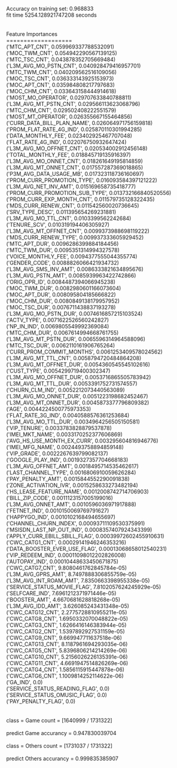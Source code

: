 Accuracy on training set: 0.968833<br>fit time 5254.128921747208 seconds<br><br><br>Feature Importances<br>===================<br>('MTC_APT_CNT', 0.059969337788532091)<br>('MOC_TWM_CNT', 0.054942290567139125)<br>('MTC_TSC_CNT', 0.043878352705669484)<br>('L3M_AVG_MO_PSTN_CNT', 0.040928479416957701)<br>('MTC_TWM_CNT', 0.040209562516109056)<br>('MOC_TSC_CNT', 0.036333143925153973)<br>('MOC_APT_CNT', 0.035984808217797683)<br>('MOC_CHM_CNT', 0.033643158444914618)<br>('MOST_MO_OPERATOR', 0.029707633840788811)<br>('L3M_AVG_MT_PSTN_CNT', 0.029566113623068796)<br>('MTC_CHM_CNT', 0.029502408222551579)<br>('MOST_MT_OPERATOR', 0.026355667155464856)<br>('CURR_DATA_BILL_PLAN_NAME', 0.026064971756159818)<br>('PROM_FLAT_RATE_4G_IND', 0.025870110301994285)<br>('DATA_MONTHLY_FEE', 0.023402925467707048)<br>('FLAT_RATE_4G_IND', 0.022076750932647424)<br>('L3M_AVG_MO_OFFNET_CNT', 0.020534002912456148)<br>('TOTAL_MONTHLY_FEE', 0.018845719135916397)<br>('L3M_AVG_MO_ONNET_CNT', 0.018261649195814859)<br>('L3M_AVG_MT_ONNET_CNT', 0.017557287369018865)<br>('P3M_AVG_DATA_USAGE_MB', 0.017323118736160697)<br>('PROM_CURR_PROMOTION_TYPE', 0.016093584397121222)<br>('L3M_AVG_NET_INV_AMT', 0.015169658735418777)<br>('PROM_CURR_PROMOTION_SUB_TYPE', 0.013732166840520556)<br>('PROM_CURR_EXP_MONTH_CNT', 0.011579735128322435)<br>('MDS_CURR_RENEW_CNT', 0.011542560020736645)<br>('SRV_TYPE_DESC', 0.011395654269231881)<br>('L3M_AVG_MO_TTL_CNT', 0.0103399562242684)<br>('TENURE_SCV', 0.010319194406305927)<br>('L3M_AVG_MT_OFFNET_CNT', 0.0099373988698119222)<br>('MDS_CURR_RENEW_TYPE', 0.009937333605929452)<br>('MTC_APT_DUR', 0.0096286399884184456)<br>('MTC_TWM_DUR', 0.0095351314994327578)<br>('VOICE_MONTHLY_FEE', 0.0094377555044355774)<br>('GENDER_CODE', 0.0088826066421934732)<br>('L3M_AVG_SMS_INV_AMT', 0.0086333821634895676)<br>('L3M_AVG_PSTN_AMT', 0.0085939963422742866)<br>('ORIG_OPR_ID', 0.0084487394066945238)<br>('MOC_TWM_DUR', 0.0082980601166073604)<br>('MOC_APT_DUR', 0.008095804185666822)<br>('MOC_CHM_DUR', 0.0080849138179957952)<br>('MOC_TSC_DUR', 0.0076711438837193278)<br>('L3M_AVG_MO_PSTN_DUR', 0.0074616857215103524)<br>('ACTV_TYPE', 0.0071622526560242827)<br>('NP_IN_IND', 0.0069805549992369084)<br>('MTC_CHM_DUR', 0.0067614994668761755)<br>('L3M_AVG_MT_PSTN_DUR', 0.0065596314964588096)<br>('MTC_TSC_DUR', 0.0062110161906765264)<br>('CURR_PROM_COMMIT_MONTHS', 0.0061253409578024562)<br>('L3M_AVG_MT_TTL_CNT', 0.0058794720484864208)<br>('L3M_AVG_MT_OFFNET_DUR', 0.0054360545545102616)<br>('CUST_TYPE', 0.0054299719400302347)<br>('L3M_AVG_MO_OFFNET_DUR', 0.0053716865505783942)<br>('L3M_AVG_MT_TTL_DUR', 0.0053391752731574557)<br>('CHURN_CLM_IND', 0.0052212073440563089)<br>('L3M_AVG_MO_ONNET_DUR', 0.0051223198682452467)<br>('L3M_AVG_MT_ONNET_DUR', 0.0045873377796809382)<br>('AGE', 0.0044224500775973353)<br>('FLAT_RATE_3G_IND', 0.0040588576361253684)<br>('L3M_AVG_MO_TTL_DUR', 0.0034964256505150581)<br>('VIP_TENURE', 0.0033783828879537878)<br>('IMEI_MKT_NAME', 0.0033170252377606869)<br>('AVG_HS_USE_MONTH_EX_CURR', 0.003295604816946776)<br>('IMEI_MFG_NAME', 0.0024493758894859148)<br>('VIP_GRADE', 0.0022267639799082137)<br>('GOOGLE_PLAY_IND', 0.0019327357704668183)<br>('L3M_AVG_OFFNET_AMT', 0.0018495714535462617)<br>('LAST_CHANNEL_TYPE', 0.0016806910059626284)<br>('PAY_PENALTY_AMT', 0.0015844552290091838)<br>('ZONE_ACTIVATION_IVR', 0.0015258633273482194)<br>('HS_LEASE_FEATURE_NAME', 0.0012008742714706903)<br>('BILL_ZIP_CODE', 0.0011123157005199016)<br>('L3M_AVG_ONNET_AMT', 0.0010596036971917888)<br>('FETNET_IND', 0.0010150069769791627)<br>('HAPPYGO_IND', 0.0010102168494655697)<br>('CHANNEL_CHURN_INDEX', 0.00093711109530375991)<br>('MSISDN_LAST_NP_OUT_IND', 0.0008357407924343399)<br>('APPLY_CURR_EBILL_SBILL_FLAG', 0.00039972602455910631)<br>('CWC_CATG1_CNT', 0.00029141946246353216)<br>('DATA_BOOSTER_EVER_USE_FLAG', 0.00013068658012540231)<br>('VIP_REDEEM_IND', 0.00011098012202826008)<br>('AUTOPAY_IND', 0.00010448633450671875)<br>('CWC_CATG7_CNT', 9.8080461762845784e-05)<br>('L3M_AVG_GPRS_AMT', 8.7497888306855759e-05)<br>('L3M_AVG_INT_ROAM_AMT', 7.8350663398955338e-05)<br>('SERVICE_STATUS_MOVIE_FLAG', 7.8102057624245929e-05)<br>('SELFCARE_IND', 7.6961212371971446e-05)<br>('BOOSTER_AMT', 4.6670681628818268e-05)<br>('L3M_AVG_IDD_AMT', 3.626085243431348e-05)<br>('CWC_CATG12_CNT', 2.2775728810955211e-05)<br>('CWC_CATG8_CNT', 1.6950332070048822e-05)<br>('CWC_CATG3_CNT', 1.6266416146383944e-05)<br>('CWC_CATG2_CNT', 1.5397892927531159e-05)<br>('CWC_CATG9_CNT', 9.669947711637518e-06)<br>('CWC_CATG13_CNT', 8.1187961694293035e-06)<br>('CWC_CATG5_CNT', 5.8396806214214269e-06)<br>('CWC_CATG10_CNT', 5.2156026226135391e-06)<br>('CWC_CATG11_CNT', 4.6691947514826269e-06)<br>('CWC_CATG4_CNT', 1.5856115915447878e-06)<br>('CWC_CATG6_CNT', 1.1009814252114622e-06)<br>('GA_IND', 0.0)<br>('SERVICE_STATUS_READING_FLAG', 0.0)<br>('SERVICE_STATUS_OMUSIC_FLAG', 0.0)<br>('PAY_PENALTY_FLAG', 0.0)<br><br><br>class = Game count = [1640999 / 1731322]<br><br>predict Game accurancy = 0.947830039704<br><br>class = Others count = [1731037 / 1731322]<br><br>predict Others accurancy = 0.999835385907